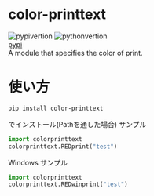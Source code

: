 # color-printtext
![pypivertion](https://img.shields.io/pypi/v/color-printtext.svg)
![pythonvertion](https://img.shields.io/pypi/pyversions/color-printtext.svg)  
[pypi](https://pypi.org/project/color-printtext/)  
A module that specifies the color of print.

# 使い方
```sh
pip install color-printtext
```
でインストール(Pathを通した場合)
サンプル
```py
import colorprinttext
colorprinttext.REDprint("test")
```
Windows サンプル
```py
import colorprinttext
colorprinttext.REDwinprint("test")
```

